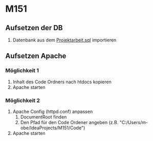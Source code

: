 # M151
## Aufsetzen der DB
1. Datenbank aus dem [Projektarbeit.sql](DB/projektarbeit.sql) importieren

## Aufsetzen Apache
### Möglichkeit 1 
1. Inhalt des Code Ordners nach htdocs kopieren 
2. Apache starten

### Möglichkeit 2
1. Apache Config (httpd.conf) anpassen
   1. DocumentRoot finden 
   2. Den Pfad für den Code Ordener angeben (z.B. "C:/Users/m-obe/IdeaProjects/M151/Code")
2. Apache starten

